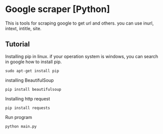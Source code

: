 # Google scraper [Python]
This is tools for scraping google to get url and others. you can use inurl, intext, intitle, site.

## Tutorial
Installing pip in linux. if your operation system is windows, you can search in google how to install pip.
```
sudo apt-get install pip
```
installing BeautifulSoup
```
pip install beautifulsoup
```
Installing http request
```
pip install requests
```
Run program
```
python main.py
```

